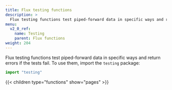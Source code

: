 ```yaml
---
title: Flux testing functions
description: >
  Flux testing functions test piped-forward data in specific ways and return errors if the tests fail.
menu:
  v2_0_ref:
    name: Testing
    parent: Flux functions
weight: 204
---
```


Flux testing functions test piped-forward data in specific ways and return errors if the tests fail.
To use them, import the `testing` package:

```js
import "testing"
```

{{< children type="functions" show="pages" >}}
